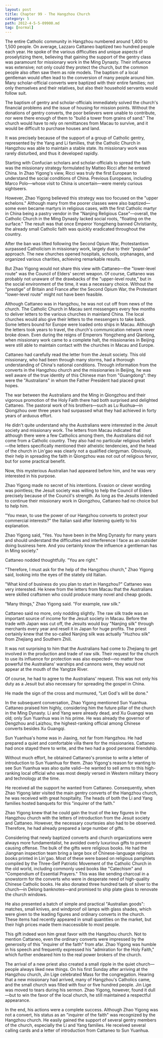 ```yaml
---
layout: post
title: Chapter 99 - The Hangzhou Church
category: 5
path: 2012-4-5-5-09900.md
tag: [normal]
---
```


The entire Catholic community in Hangzhou numbered around 1,400 to 1,500 people. On average, Lazzaro Cattaneo baptized two hundred people each year. He spoke of the various difficulties and unique aspects of proselytizing there, believing that gaining the support of the gentry class was paramount for missionary work in the Ming Dynasty. Their influence was extensive; not only could they protect the church, but the common people also often saw them as role models. The baptism of a local gentleman would often lead to the conversion of many people around him. Many scholar-official converts were baptized with their entire families; not only themselves and their relatives, but also their household servants would follow suit.

The baptism of gentry and scholar-officials immediately solved the church's financial problems and the issue of housing for mission points. Without the donations of gentry converts, the poor believers were unable to contribute, nor were there enough of them to "build a tower from grains of sand." The church would have to rely on remittances from Macau to survive, and it would be difficult to purchase houses and land.

It was precisely because of the support of a group of Catholic gentry, represented by the Yang and Li families, that the Catholic Church in Hangzhou was able to maintain a stable state. Its missionary work was rarely disturbed, and thus it developed rapidly.

Starting with Confucian scholars and scholar-officials to spread the faith was the missionary strategy formulated by Matteo Ricci after he entered China. In Zhao Yigong's view, Ricci was truly the first European to understand the social conditions of China. Previous Europeans, including Marco Polo—whose visit to China is uncertain—were merely curious sightseers.

However, Zhao Yigong believed this strategy was too focused on the "upper echelons." Although many from the poorer classes were also baptized—some even became martyrs in religious cases, with the first Catholic martyr in China being a pastry vendor in the "Nanjing Religious Case"—overall, the Catholic Church in the Ming Dynasty lacked social roots, "floating on the surface." The result was that once Emperor Yongzheng banned Christianity, the already small Catholic faith was quickly eradicated throughout the country.

After the ban was lifted following the Second Opium War, Protestantism surpassed Catholicism in missionary work, largely due to their "popular" approach. The new churches opened hospitals, schools, orphanages, and organized various charities, achieving remarkable results.

But Zhao Yigong would not share this view with Cattaneo—the "lower-level route" was the Council of Elders' secret weapon. Of course, Cattaneo was probably not unaware of the drawbacks of the "upper-level route," but in the social environment of the time, it was a necessary choice. Without the "prestige" of Britain and France after the Second Opium War, the Protestant "lower-level route" might not have been feasible.

Although Cattaneo was in Hangzhou, he was not cut off from news of the church. The Catholic Church in Macau sent messengers every few months to deliver letters to the various churches in mainland China. The local churches would also give their letters to the messengers to take back. Some letters bound for Europe were loaded onto ships in Macau. Although the letters took years to travel, the church's communication network never broke down. Even during the reigns of Emperors Yongzheng and Qianlong, when missionary work came to a complete halt, the missionaries in Beijing were still able to maintain contact with the churches in Macau and Europe.

Cattaneo had carefully read the letter from the Jesuit society. This old missionary, who had been through many storms, had a thorough understanding of China's national conditions. Through information from the converts in the Hangzhou church and the missionaries in Beijing, he was well aware of the true identity of this Chinese man from "Guangdong": they were the "Australians" in whom the Father President had placed great hopes.

The war between the Australians and the Ming in Qiongzhou and their vigorous promotion of the Holy Faith there had both surprised and delighted Cattaneo. The pastoral work of his brothers—such as Lu Ruohua—in Qiongzhou over three years had surpassed what they had achieved in forty years of arduous effort.

He didn't quite understand why the Australians were interested in the Jesuit society and missionary work. The letters from Macau indicated that although there were a few Catholics among them, the Australians did not come from a Catholic country. They also had no particular religious beliefs—the letters specifically mentioned their atheistic tendencies, and the head of the church in Lin'gao was clearly not a qualified clergyman. Obviously, their help in spreading the faith in Qiongzhou was not out of religious fervor, but for some practical benefit.

Now, this mysterious Australian had appeared before him, and he was very interested in his purpose.

Zhao Yigong made no secret of his intentions. Evasion or clever wording was pointless; the Jesuit society was willing to help the Council of Elders precisely because of the Council's strength. As long as the Jesuits intended to continue their missionary work in Qiongzhou, Cattaneo had no choice but to help him.

"You mean, to use the power of our Hangzhou converts to protect your commercial interests?" the Italian said after listening quietly to his explanation.

Zhao Yigong said, "Yes. You have been in the Ming Dynasty for many years and should understand the difficulties and interference I face as an outsider doing business here. And you certainly know the influence a gentleman has in Ming society."

Cattaneo nodded thoughtfully. "You are right."

"Therefore, I must ask for the help of the Hangzhou church," Zhao Yigong said, looking into the eyes of the stately old Italian.

"What kind of business do you plan to start in Hangzhou?" Cattaneo was very interested. He knew from the letters from Macau that the Australians were skilled craftsmen who could produce many novel and cheap goods.

"Many things," Zhao Yigong said. "For example, raw silk."

Cattaneo said no more, only nodding slightly. The raw silk trade was an important source of income for the Jesuit society in Macau. Before the trade with Japan was cut off, the Jesuits would buy "Nanjing silk" through merchants every year and resell it in Japan for huge profits. The priest certainly knew that the so-called Nanjing silk was actually "Huzhou silk" from Zhejiang and Southern Zhili.

It was not surprising to him that the Australians had come to Zhejiang to get involved in the production and trade of raw silk. Their request for the church to use its influence for protection was also expected—no matter how powerful the Australians' warships and cannons were, they would not appear at the mouth of the Yangtze River.

Of course, he had to agree to the Australians' request. This was not only his duty as a Jesuit but also necessary for spreading the gospel in China.

He made the sign of the cross and murmured, "Let God's will be done."

In the subsequent conversation, Zhao Yigong mentioned Sun Yuanhua. Cattaneo praised him highly, considering him the future pillar of the church in the Ming Dynasty. Li and Yang were already dead, and Xu Guangqi was old; only Sun Yuanhua was in his prime. He was already the governor of Dengzhou and Laizhou, the highest-ranking official among Chinese converts besides Xu Guangqi.

Sun Yuanhua's home was in Jiaxing, not far from Hangzhou. He had prepared a quiet and comfortable villa there for the missionaries. Cattaneo had once stayed there to write, and the two had a good personal friendship.

Without much effort, he obtained Cattaneo's promise to write a letter of introduction to Sun Yuanhua for them. Zhao Yigong's reason for wanting to see Sun Yuanhua was also quite valid—he wanted to sell arms to this high-ranking local official who was most deeply versed in Western military theory and technology at the time.

He received all the support he wanted from Cattaneo. Consequently, when Zhao Yigong later visited the main gentry converts of the Hangzhou church, he was received with great hospitality. The heads of both the Li and Yang families hosted banquets for this "inquirer of the faith."

Zhao Yigong knew that he could gain the trust of the key figures in the Hangzhou church with the letters of introduction from the Jesuit society and Cattaneo. However, the necessary courtesies also had to be observed. Therefore, he had already prepared a large number of gifts.

Considering that newly baptized converts and church organizations were always more fundamentalist, he avoided overly luxurious gifts to prevent causing offense. The bulk of the gifts were religious books. He had the Jiangnan inspection team bring a large box of Chinese-language religious books printed in Lin'gao. Most of these were based on religious pamphlets compiled by the Three-Self Patriotic Movement of the Catholic Church in the old world, including commonly used books like "Catechism" and "Compendium of Essential Prayers." This was like sending charcoal in a snowstorm for the converts who were in desperate need of high-quality Chinese Catholic books. He also donated three hundred taels of silver to the church—in Delong banknotes—and promised to ship plate glass to renovate the church windows.

He also presented a batch of simple and practical "Australian goods": matches, small knives, and windproof oil lamps with glass shades, which were given to the leading figures and ordinary converts in the church. These items had recently appeared in small quantities on the market, but their high prices made them inaccessible to most people.

This gift indeed won him great favor with the Hangzhou church. Not to mention Cattaneo, even the ordinary converts were impressed by the generosity of this "inquirer of the faith" from afar. Zhao Yigong was humble in his speech and frequently expressed his "admiration for the Holy Faith," which further endeared him to the real power brokers of the church.

The arrival of a new priest also created a small ripple in the quiet church—people always liked new things. On his first Sunday after arriving at the Hangzhou church, Jin Lige celebrated Mass for the congregation. Hearing that a new missionary had arrived, many of Hangzhou's Catholics came, and the small church was filled with four or five hundred people. Jin Lige was moved to tears during his sermon. Zhao Yigong, however, found it dull—but to win the favor of the local church, he still maintained a respectful appearance.

In the end, his actions were a complete success. Although Zhao Yigong was not a convert, his status as an "inquirer of the faith" was recognized by the Hangzhou church. He easily gained the support of several gentry members of the church, especially the Li and Yang families. He received several calling cards and a letter of introduction from Cattaneo to Sun Yuanhua.
